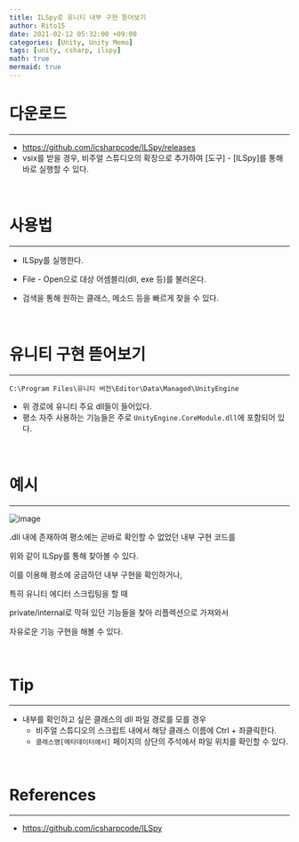 ```yaml
---
title: ILSpy로 유니티 내부 구현 뜯어보기
author: Rito15
date: 2021-02-12 05:32:00 +09:00
categories: [Unity, Unity Memo]
tags: [unity, csharp, ilspy]
math: true
mermaid: true
---
```


# 다운로드
---
- <https://github.com/icsharpcode/ILSpy/releases>
- vsix를 받을 경우, 비주얼 스튜디오의 확장으로 추가하여 [도구] - [ILSpy]를 통해 바로 실행할 수 있다.

<br>

# 사용법
---
- ILSpy를 실행한다.

- File - Open으로 대상 어셈블리(dll, exe 등)를 불러온다.

- 검색을 통해 원하는 클래스, 메소드 등을 빠르게 찾을 수 있다.

<br>

# 유니티 구현 뜯어보기
---

```
C:\Program Files\유니티 버전\Editor\Data\Managed\UnityEngine
```

- 위 경로에 유니티 주요 dll들이 들어있다.
- 평소 자주 사용하는 기능들은 주로 `UnityEngine.CoreModule.dll`에 포함되어 있다.

<br>

# 예시
---

![image](https://user-images.githubusercontent.com/42164422/120445296-6e35f100-c3c3-11eb-8b3c-4387bf4e9fed.png)

.dll 내에 존재하여 평소에는 곧바로 확인할 수 없었던 내부 구현 코드를

위와 같이 ILSpy를 통해 찾아볼 수 있다.

이를 이용해 평소에 궁금하던 내부 구현을 확인하거나,

특히 유니티 에디터 스크립팅을 할 때

private/internal로 막혀 있던 기능들을 찾아 리플렉션으로 가져와서

자유로운 기능 구현을 해볼 수 있다.

<br>

# Tip
---

- 내부를 확인하고 싶은 클래스의 dll 파일 경로를 모를 경우
  - 비주얼 스튜디오의 스크립트 내에서 해당 클래스 이름에 Ctrl + 좌클릭한다.
  - `클래스명[메타데이터에서]` 페이지의 상단의 주석에서 파일 위치를 확인할 수 있다.

<br>

# References
---
- <https://github.com/icsharpcode/ILSpy>